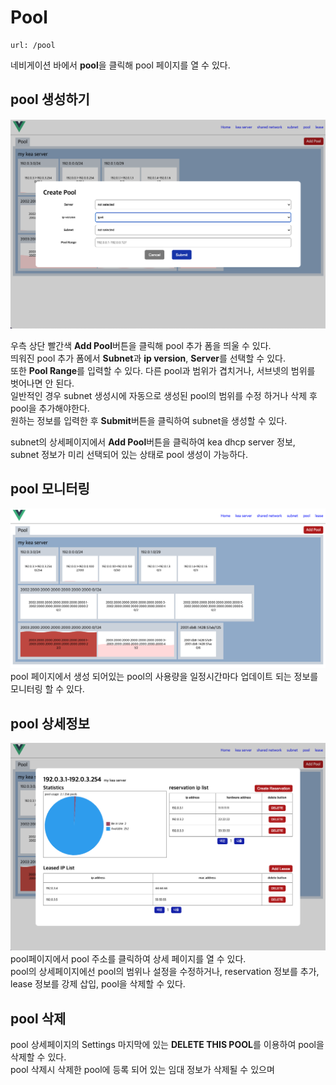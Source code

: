 Pool
=====================
    url: /pool
네비게이션 바에서 **pool**을 클릭해 pool 페이지를 열 수 있다.  

pool 생성하기
--------------------
![사진을 불러올 수 없습니다.](https://github.com/neneong/keaDHCPManager/blob/main/source/_static/%E1%84%89%E1%85%B3%E1%84%8F%E1%85%B3%E1%84%85%E1%85%B5%E1%86%AB%E1%84%89%E1%85%A3%E1%86%BA%202023-11-08%2010.00.11.png?raw=true)

우측 상단 빨간색 **Add Pool**버튼을 클릭해 pool 추가 폼을 띄울 수 있다.  
띄워진 pool 추가 폼에서 **Subnet**과 **ip version**, **Server**를 선택할 수 있다.  
또한 **Pool Range**를 입력할 수 있다. 다른 pool과 범위가 겹치거나, 서브넷의 범위를 벗어나면 안 된다.  
일반적인 경우 subnet 생성시에 자동으로 생성된 pool의 범위를 수정 하거나 삭제 후 pool을 추가해야한다.  
원하는 정보를 입력한 후 **Submit**버튼을 클릭하여 subnet을 생성할 수 있다.  

subnet의 상세페이지에서 **Add Pool**버튼을 클릭하여 kea dhcp server 정보, subnet 정보가 미리 선택되어 있는 상태로 pool 생성이 가능하다.  

pool 모니터링
-------------------
![사진을 불러올 수 없습니다.](https://github.com/neneong/keaDHCPManager/blob/main/source/_static/%E1%84%89%E1%85%B3%E1%84%8F%E1%85%B3%E1%84%85%E1%85%B5%E1%86%AB%E1%84%89%E1%85%A3%E1%86%BA%202023-11-08%2010.36.20.png?raw=true)
pool 페이지에서 생성 되어있는 pool의 사용량을 일정시간마다 업데이트 되는 정보를 모니터링 할 수 있다.

pool 상세정보
-------------------
![사진을 불러올 수 없습니다.](https://github.com/neneong/keaDHCPManager/blob/main/source/_static/%E1%84%89%E1%85%B3%E1%84%8F%E1%85%B3%E1%84%85%E1%85%B5%E1%86%AB%E1%84%89%E1%85%A3%E1%86%BA%202023-11-08%2010.39.16.png?raw=true)
pool페이지에서 pool 주소를 클릭하여 상세 페이지를 열 수 있다.   
pool의 상세페이지에선 pool의 범위나 설정을 수정하거나, reservation 정보를 추가, lease 정보를 강제 삽입, pool을 삭제할 수 있다.  

pool 삭제
-------------------
pool 상세페이지의 Settings 마지막에 있는 **DELETE THIS POOL**를 이용하여 pool을 삭제할 수 있다.  
pool 삭제시 삭제한 pool에 등록 되어 있는 임대 정보가 삭제될 수 있으며 